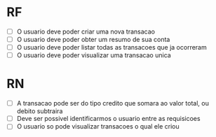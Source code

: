 # RF

- [ ] O usuario deve poder criar uma nova transacao
- [ ] O usuario deve poder obter um resumo de sua conta
- [ ] O usuario deve poder listar todas as transacoes que ja ocorreram
- [ ] O usuario deve poder visualizar uma transacao unica

# RN
- [ ] A transacao pode ser do tipo credito que somara ao valor total, ou debito subtraira
- [ ] Deve ser possivel identificarmos o usuario entre as requisicoes
- [ ] O usuario so pode visualizar transacoes o qual ele criou